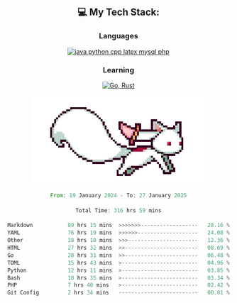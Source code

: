 
<div align="center">
<br>

## 💻 My Tech Stack:

### Languages

[![java python cpp latex mysql php](https://skillicons.dev/icons?i=java,python,cpp,latex,mysql,php)](https://skillicons.dev)

### Learning

[![Go, Rust](https://skillicons.dev/icons?i=go,rust)](https://skillicons.dev)

<center>

<img src="kyubey.gif" alt="Alt-Text" title="" >

</center>


<!--START_SECTION:waka-->

```rust
From: 19 January 2024 - To: 27 January 2025

Total Time: 316 hrs 59 mins

Markdown           89 hrs 15 mins  >>>>>>>------------------   28.16 %
YAML               76 hrs 19 mins  >>>>>>-------------------   24.08 %
Other              39 hrs 10 mins  >>>----------------------   12.36 %
HTML               27 hrs 32 mins  >>-----------------------   08.69 %
Go                 20 hrs 31 mins  >>-----------------------   06.48 %
TOML               15 hrs 43 mins  >------------------------   04.96 %
Python             12 hrs 11 mins  >------------------------   03.85 %
Bash               10 hrs 35 mins  >------------------------   03.34 %
PHP                7 hrs 40 mins   >------------------------   02.42 %
Git Config         2 hrs 34 mins   -------------------------   00.81 %
```

<!--END_SECTION:waka-->
